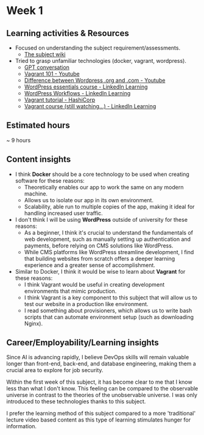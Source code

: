 # Week 1

## Learning activities & Resources
- Focused on understanding the subject requirement/assessments.
    - [The subject wiki](https://github.com/CP3402/subject/wiki)
- Tried to grasp unfamiliar technologies (docker, vagrant, wordpress).
    - [GPT conversation](https://chatgpt.com/share/67959f2b-0f74-8012-93f1-18f66bcdde6d)
    - [Vagrant 101 - Youtube](https://www.youtube.com/watch?v=a6W1hF9CgDQ)
    - [Difference between Wordpress .org and .com - Youtube](https://www.youtube.com/watch?v=kD_Db3TCno0&t=290s)
    - [WordPress essentials course - LinkedIn Learning](https://www.linkedin.com/learning-login/share?account=2223545&forceAccount=false&redirect=https%3A%2F%2Fwww.linkedin.com%2Flearning%2Fwordpress-essential-training-24651128%3Ftrk%3Dshare_ent_url%26shareId%3D4SB6H0rPR%252FOQ1w6gDfw1TA%253D%253D)
    - [WordPress Workflows - LinkedIn Learning](https://www.linkedin.com/learning/wordpress-workflows-2015/welcome?u=2223545)
    - [Vagrant tutorial - HashiCorp](https://developer.hashicorp.com/vagrant/tutorials)
    - [Vagrant course (still watching...) - LinkedIn Learning](https://www.linkedin.com/learning-login/share?account=2223545&forceAccount=false&redirect=https%3A%2F%2Fwww.linkedin.com%2Flearning%2Flearning-vagrant%3Ftrk%3Dshare_ent_url%26shareId%3DNDR0NdkoRvS6BQqNBDfe6g%253D%253D)

## Estimated hours
~ 9 hours

## Content insights
- I think **Docker** should be a core technology to be used when creating software for these reasons:
    - Theoretically enables our app to work the same on any modern machine.
    - Allows us to isolate our app in its own environment.
    - Scalability, able run to multiple copies of the app, making it ideal for handling increased user traffic.
- I don't think I will be using **WordPress** outside of university for these reasons:
    - As a beginner, I think it's crucial to understand the fundamentals of web development, such as manually setting up authentication and payments, before relying on CMS solutions like WordPress.
    - While CMS platforms like WordPress streamline development, I find that building websites from scratch offers a deeper learning experience and a greater sense of accomplishment.
- Similar to Docker, I think it would be wise to learn about **Vagrant** for these reasons:
    - I think Vagrant would be useful in creating development environments that mimic production.
    - I think Vagrant is a key component to this subject that will allow us to test our website in a production like environment.
    - I read something about provisioners, which allows us to write bash scripts that can automate environment setup (such as downloading Nginx).

## Career/Employability/Learning insights
Since AI is advancing rapidly, I believe DevOps skills will remain valuable longer than front-end, back-end, and database engineering, making them a crucial area to explore for job security.

Within the first week of this subject, it has become clear to me that I know less than what I don't know. This feeling can be compared to the observable universe in contrast to the theories of the unobservable universe. I was only introduced to these technologies thanks to this subject.

I prefer the learning method of this subject compared to a more 'traditional' lecture video based content as this type of learning stimulates hunger for information.
